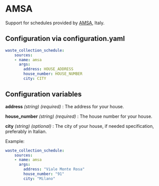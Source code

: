 # AMSA

Support for schedules provided by [AMSA]("https://www.amsa.it/it/milano"), Italy.

## Configuration via configuration.yaml

```yaml
waste_collection_schedule:
    sources:
    - name: amsa
      args:
        address: HOUSE_ADDRESS
        house_number: HOUSE_NUMBER
        city: CITY
```

## Configuration variables

**address**
*(string) (required)* : The address for your house.

**house_number**
*(string) (required)* : The house number for your house.

**city**
*(string) (optional)* : The city of your house, if needed specification, preferably in Italian.

Example:

```yaml
waste_collection_schedule:
    sources:
    - name: amsa
      args:
        address: "Viale Monte Rosa"
        house_number: "91"
        city: "Milano"
```
